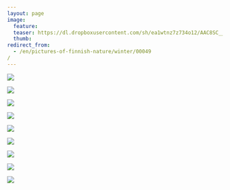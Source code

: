 ```yaml
---
layout: page
image:
  feature:
  teaser: https://dl.dropboxusercontent.com/sh/ea1wtnz7z734o12/AAC8SC__4PEbOpTBhYa06FLia/luontokuvat/talvi/3/DS44023-245px.jpg
  thumb:
redirect_from:
  - /en/pictures-of-finnish-nature/winter/00049/
---
```


[![](https://dl.dropboxusercontent.com/sh/ea1wtnz7z734o12/AADVJIZ51q272gJpMz5LIs8Za/luontokuvat/talvi/3/DS43736-800px.jpg)](https://dl.dropboxusercontent.com/sh/ea1wtnz7z734o12/AAAiHZpRBqlE3ql0DhLkOWBqa/luontokuvat/talvi/3/DS43736.jpg)

[![](https://dl.dropboxusercontent.com/sh/ea1wtnz7z734o12/AABpRv26Rycv8c_TsGK9BpSGa/luontokuvat/talvi/3/DS43718-800px.jpg)](https://dl.dropboxusercontent.com/sh/ea1wtnz7z734o12/AAC3upuS8x_b4RMelnS7tWzVa/luontokuvat/talvi/3/DS43718.jpg)

[![](https://dl.dropboxusercontent.com/sh/ea1wtnz7z734o12/AAAcxyrqSWlMcMGDPZk2CPMia/luontokuvat/talvi/3/DS43712-800px.jpg)](https://dl.dropboxusercontent.com/sh/ea1wtnz7z734o12/AABuCAoIo1B0lGBOp2LeyJWca/luontokuvat/talvi/3/DS43712.jpg)

[![](https://dl.dropboxusercontent.com/sh/ea1wtnz7z734o12/AACN_bs7K2RMgur2RKrtWLlpa/luontokuvat/talvi/3/DS44023-800px.jpg)](https://dl.dropboxusercontent.com/sh/ea1wtnz7z734o12/AABMGCPnplJZtKSo7kBISjYOa/luontokuvat/talvi/3/DS44023.jpg)

[![](https://dl.dropboxusercontent.com/sh/ea1wtnz7z734o12/AACrDM0FrsJ7n3bT6v4ZBHAda/luontokuvat/talvi/3/DS44028-800px.jpg)](https://dl.dropboxusercontent.com/sh/ea1wtnz7z734o12/AADfmsT0HRUOX3yH-Om4ENwZa/luontokuvat/talvi/3/DS44028.jpg)

[![](https://dl.dropboxusercontent.com/sh/ea1wtnz7z734o12/AACJ_vSd8YxJgTvdV514yBiVa/luontokuvat/talvi/3/DS44000-800px.jpg)](https://dl.dropboxusercontent.com/sh/ea1wtnz7z734o12/AAAYYV37LlDEqem04iz9J_Cda/luontokuvat/talvi/3/DS44000.jpg)

[![](https://dl.dropboxusercontent.com/sh/ea1wtnz7z734o12/AAC-m0kkGGAEVEX6-r-SOE3ma/luontokuvat/talvi/3/DS43787-800px.jpg)](https://dl.dropboxusercontent.com/sh/ea1wtnz7z734o12/AAAVlWa-THVAgKu1mDq1IER5a/luontokuvat/talvi/3/DS43787.jpg)

[![](https://dl.dropboxusercontent.com/sh/ea1wtnz7z734o12/AADEEi2l_pu9_Go_W18Kh1H8a/luontokuvat/talvi/3/DS43772-800px.jpg)](https://dl.dropboxusercontent.com/sh/ea1wtnz7z734o12/AACrA2_6jocSL8fSRZWXU7Jsa/luontokuvat/talvi/3/DS43772.jpg)

[![](https://dl.dropboxusercontent.com/sh/ea1wtnz7z734o12/AAD2hC1Rkb9eDUXcGRQNj2MSa/luontokuvat/talvi/3/DS43771-800px.jpg)](https://dl.dropboxusercontent.com/sh/ea1wtnz7z734o12/AAB5eqdCyA88yK5v5Kp3d5uQa/luontokuvat/talvi/3/DS43771.jpg)
